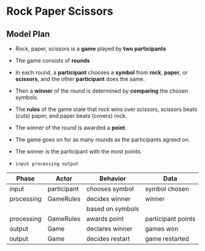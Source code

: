# Rock Paper Scissors

## Model Plan

- Rock, paper, scissors is a **game** played by **two participants**
- The game consists of **rounds**
- In each round, a **participant** chooses a **symbol** from **rock**, **paper**, or **scissors**, and the other **participant** does the same.
- Then a **winner** of the round is determined by **comparing** the chosen symbols.
- The **rules** of the game state that rock wins over scissors, scissors beats (cuts) paper, and paper beats (covers) rock.
- The winner of the round is awarded a **point**.
- The game goes on for as many rounds as the participants agreed on.
- The winner is the participant with the most points.

- `input processing output`

| Phase    | Actor       | Behavior        | Data              |
|-------   |-------------|---------------  |-------------------|
| input    | participant | chooses symbol  |symbol chosen      |
|processing|  GameRules  | decides winner  | winner            |
|          |             | based on symbols|                   |
|processing| GameRules   | awards point    | participant points|
|output    |  Game       |  declares winner| games won         |
|output    |  Game       | decides restart | game restarted    |
